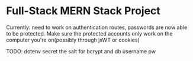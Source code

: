 # Full-Stack MERN Stack Project

Currently: need to work on authentication routes, passwords are now able to be protected.
Make sure the protected accounts only work on the computer you're on(possibly through jsWT or cookies)

TODO: dotenv secret the salt for bcrypt and db username pw